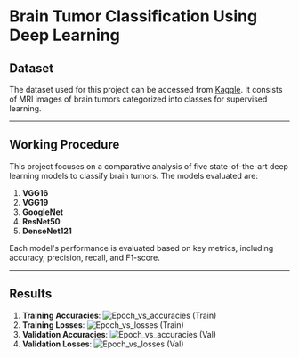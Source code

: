 # **Brain Tumor Classification Using Deep Learning**

## **Dataset**
The dataset used for this project can be accessed from [Kaggle](https://www.kaggle.com/datasets/masoudnickparvar/brain-tumor-mri-dataset). It consists of MRI images of brain tumors categorized into classes for supervised learning.

---

## **Working Procedure**
This project focuses on a comparative analysis of five state-of-the-art deep learning models to classify brain tumors. The models evaluated are:

1. **VGG16**
2. **VGG19**
3. **GoogleNet**
4. **ResNet50**
5. **DenseNet121**

Each model's performance is evaluated based on key metrics, including accuracy, precision, recall, and F1-score.

---

## **Results**

1. **Training Accuracies**:
![Epoch_vs_accuracies (Train)](https://github.com/user-attachments/assets/35f11536-0c88-4d08-8020-3ca2d6a1b86b)
2. **Training Losses**:
![Epoch_vs_losses (Train)](https://github.com/user-attachments/assets/e368e819-cac5-4721-80d7-84631624a081)
3. **Validation Accuracies**:
![Epoch_vs_accuracies (Val)](https://github.com/user-attachments/assets/bececec7-73a7-4714-a99f-ccc48e122864)
4. **Validation Losses**:
![Epoch_vs_losses (Val)](https://github.com/user-attachments/assets/275f19f9-e1ff-4a72-b74b-5b8faa286619)
